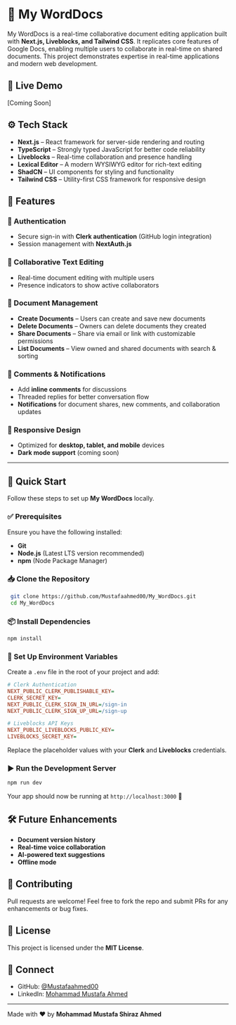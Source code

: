# 📄 My WordDocs

My WordDocs is a real-time collaborative document editing application built with **Next.js, Liveblocks, and Tailwind CSS**. It replicates core features of Google Docs, enabling multiple users to collaborate in real-time on shared documents. This project demonstrates expertise in real-time applications and modern web development.

## 🚀 Live Demo
[Coming Soon]

## ⚙️ Tech Stack
- **Next.js** – React framework for server-side rendering and routing
- **TypeScript** – Strongly typed JavaScript for better code reliability
- **Liveblocks** – Real-time collaboration and presence handling
- **Lexical Editor** – A modern WYSIWYG editor for rich-text editing
- **ShadCN** – UI components for styling and functionality
- **Tailwind CSS** – Utility-first CSS framework for responsive design

## 🔋 Features

### 🔑 Authentication
- Secure sign-in with **Clerk authentication** (GitHub login integration)
- Session management with **NextAuth.js**

### 📝 Collaborative Text Editing
- Real-time document editing with multiple users
- Presence indicators to show active collaborators

### 📂 Document Management
- **Create Documents** – Users can create and save new documents
- **Delete Documents** – Owners can delete documents they created
- **Share Documents** – Share via email or link with customizable permissions
- **List Documents** – View owned and shared documents with search & sorting

### 💬 Comments & Notifications
- Add **inline comments** for discussions
- Threaded replies for better conversation flow
- **Notifications** for document shares, new comments, and collaboration updates

### 📱 Responsive Design
- Optimized for **desktop, tablet, and mobile** devices
- **Dark mode support** (coming soon)

---

## 🤸 Quick Start
Follow these steps to set up **My WordDocs** locally.

### ✅ Prerequisites
Ensure you have the following installed:
- **Git**
- **Node.js** (Latest LTS version recommended)
- **npm** (Node Package Manager)

### 📥 Clone the Repository
```sh
 git clone https://github.com/Mustafaahmed00/My_WordDocs.git
 cd My_WordDocs
```

### 📦 Install Dependencies
```sh
npm install
```

### 🔑 Set Up Environment Variables
Create a `.env` file in the root of your project and add:
```ini
# Clerk Authentication
NEXT_PUBLIC_CLERK_PUBLISHABLE_KEY=
CLERK_SECRET_KEY=
NEXT_PUBLIC_CLERK_SIGN_IN_URL=/sign-in
NEXT_PUBLIC_CLERK_SIGN_UP_URL=/sign-up

# Liveblocks API Keys
NEXT_PUBLIC_LIVEBLOCKS_PUBLIC_KEY=
LIVEBLOCKS_SECRET_KEY=
```
Replace the placeholder values with your **Clerk** and **Liveblocks** credentials.

### ▶️ Run the Development Server
```sh
npm run dev
```
Your app should now be running at `http://localhost:3000` 🎉

## 🛠️ Future Enhancements
- **Document version history**
- **Real-time voice collaboration**
- **AI-powered text suggestions**
- **Offline mode**

## 🤝 Contributing
Pull requests are welcome! Feel free to fork the repo and submit PRs for any enhancements or bug fixes.

## 📜 License
This project is licensed under the **MIT License**.

## 🔗 Connect
- GitHub: [@Mustafaahmed00](https://github.com/Mustafaahmed00)
- LinkedIn: [Mohammad Mustafa Ahmed](https://www.linkedin.com/in/mustafa-ahmed002/)

---
Made with ❤️ by **Mohammad Mustafa Shiraz Ahmed**